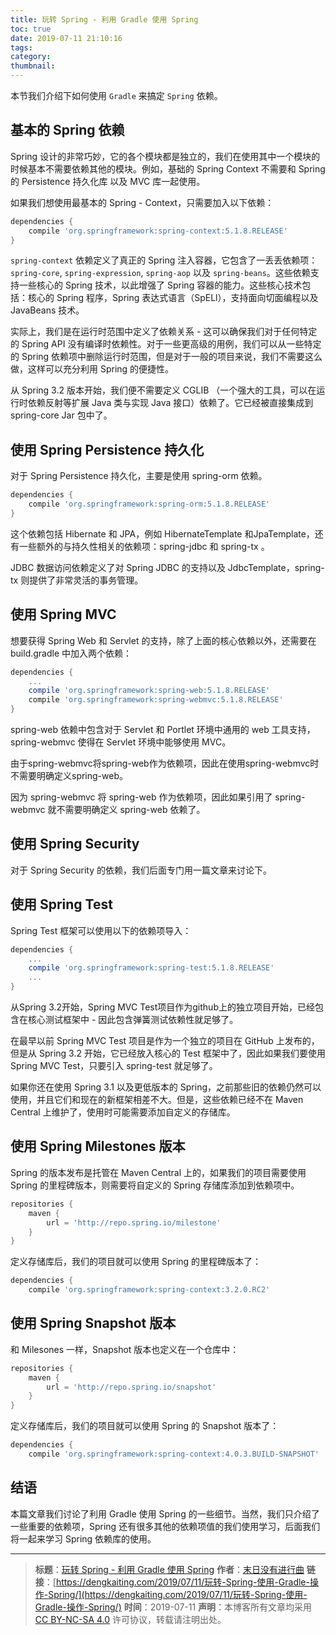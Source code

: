```yaml
---
title: 玩转 Spring - 利用 Gradle 使用 Spring
toc: true
date: 2019-07-11 21:10:16
tags:
category:
thumbnail:
---
```

本节我们介绍下如何使用 `Gradle` 来搞定 `Spring` 依赖。

<!--more-->
## 基本的 Spring 依赖
Spring 设计的非常巧妙，它的各个模块都是独立的，我们在使用其中一个模块的时候基本不需要依赖其他的模块。例如，基础的 Spring Context 不需要和 Spring 的 Persistence 持久化库 以及 MVC 库一起使用。

如果我们想使用最基本的 Spring - Context，只需要加入以下依赖：

```Groovy
dependencies {
    compile 'org.springframework:spring-context:5.1.8.RELEASE'
}
```

`spring-context` 依赖定义了真正的 Spring 注入容器，它包含了一丢丢依赖项：`spring-core`, `spring-expression`, `spring-aop` 以及 `spring-beans`。这些依赖支持一些核心的 Spring 技术，以此增强了 Spring 容器的能力。这些核心技术包括：核心的 Spring 程序，Spring 表达式语言（SpELl），支持面向切面编程以及 JavaBeans 技术。

实际上，我们是在运行时范围中定义了依赖关系 - 这可以确保我们对于任何特定的 Spring API 没有编译时依赖性。对于一些更高级的用例，我们可以从一些特定的 Spring 依赖项中删除运行时范围，但是对于一般的项目来说，我们不需要这么做，这样可以充分利用 Spring 的便捷性。

从 Spring 3.2 版本开始，我们便不需要定义 CGLIB （一个强大的工具，可以在运行时依赖反射等扩展 Java 类与实现 Java 接口）依赖了。它已经被直接集成到 spring-core Jar 包中了。

## 使用 Spring Persistence 持久化

对于 Spring Persistence 持久化，主要是使用 spring-orm 依赖。

```Groovy
dependencies {
    compile 'org.springframework:spring-orm:5.1.8.RELEASE'
}
```
这个依赖包括 Hibernate 和 JPA，例如 HibernateTemplate 和JpaTemplate，还有一些额外的与持久性相关的依赖项：spring-jdbc 和 spring-tx 。

JDBC 数据访问依赖定义了对 Spring JDBC 的支持以及  JdbcTemplate，spring-tx 则提供了非常灵活的事务管理。

## 使用 Spring MVC

想要获得 Spring Web 和 Servlet 的支持，除了上面的核心依赖以外，还需要在 build.gradle 中加入两个依赖：

```Groovy
dependencies {
    ...
    compile 'org.springframework:spring-web:5.1.8.RELEASE'
    compile 'org.springframework:spring-webmvc:5.1.8.RELEASE'
}
```

spring-web 依赖中包含对于 Servlet 和 Portlet 环境中通用的 web 工具支持，spring-webmvc 使得在 Servlet 环境中能够使用 MVC。

由于spring-webmvc将spring-web作为依赖项，因此在使用spring-webmvc时不需要明确定义spring-web。

因为 spring-webmvc 将 spring-web 作为依赖项，因此如果引用了 spring-webmvc 就不需要明确定义 spring-web 依赖了。

## 使用 Spring Security

对于 Spring Security 的依赖，我们后面专门用一篇文章来讨论下。

## 使用 Spring Test

Spring Test 框架可以使用以下的依赖项导入：

```Groovy
dependencies {
  	...
    compile 'org.springframework:spring-test:5.1.8.RELEASE'
    ...
}
```
从Spring 3.2开始，Spring MVC Test项目作为github上的独立项目开始，已经包含在核心测试框架中 - 因此包含弹簧测试依赖性就足够了。

在最早以前 Spring MVC Test 项目是作为一个独立的项目在 GitHub 上发布的，但是从 Spring 3.2 开始，它已经放入核心的 Test 框架中了，因此如果我们要使用 Spring MVC Test，只要引入 spring-test 就足够了。

如果你还在使用 Spring 3.1 以及更低版本的 Spring，之前那些旧的依赖仍然可以使用，并且它们和现在的新框架相差不大。但是，这些依赖已经不在 Maven Central 上维护了，使用时可能需要添加自定义的存储库。

## 使用 Spring Milestones 版本

Spring 的版本发布是托管在 Maven Central 上的，如果我们的项目需要使用 Spring 的里程碑版本，则需要将自定义的 Spring 存储库添加到依赖项中。

```Groovy
repositories {
    maven {
        url = 'http://repo.spring.io/milestone'
    }
}
```

定义存储库后，我们的项目就可以使用 Spring 的里程碑版本了：

```Groovy
dependencies {
    compile 'org.springframework:spring-context:3.2.0.RC2'
```

## 使用 Spring Snapshot 版本

和 Milesones 一样，Snapshot 版本也定义在一个仓库中：

```Groovy
repositories {
    maven {
        url = 'http://repo.spring.io/snapshot'
    }
}
```
定义存储库后，我们的项目就可以使用 Spring 的 Snapshot 版本了：

```Groovy
dependencies {
    compile 'org.springframework:spring-context:4.0.3.BUILD-SNAPSHOT'
```

## 结语

本篇文章我们讨论了利用 Gradle 使用 Spring 的一些细节。当然，我们只介绍了一些重要的依赖项，Spring 还有很多其他的依赖项值的我们使用学习，后面我们将一起来学习 Spring 依赖库的使用。

---
> **标题**：[玩转 Spring - 利用 Gradle 使用 Spring](dengkaiting.com/2019/07/11/玩转-Spring-使用-Gradle-操作-Spring/)
> **作者**：[末日没有进行曲](https://dengkaiting.com/)
> **链接**：[https://dengkaiting.com/2019/07/11/玩转-Spring-使用-Gradle-操作-Spring/](https://dengkaiting.com/2019/07/11/玩转-Spring-使用-Gradle-操作-Spring/)
> **时间**：2019-07-11
> **声明**：本博客所有文章均采用 [CC BY-NC-SA 4.0](https://creativecommons.org/licenses/by-nc-sa/4.0/deed.zh) 许可协议，转载请注明出处。